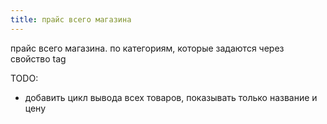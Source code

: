```yaml
---
title: прайс всего магазина
---
```


прайс всего магазина. по категориям, которые задаются через свойство tag

TODO: 
- добавить цикл вывода всех товаров, показывать только название и цену
